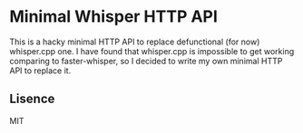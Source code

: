 # Minimal Whisper HTTP API

This is a hacky minimal HTTP API to replace defunctional (for now) whisper.cpp one. I have found that whisper.cpp is impossible to get working comparing to faster-whisper, so I decided to write my own minimal HTTP API to replace it.

## Lisence

MIT